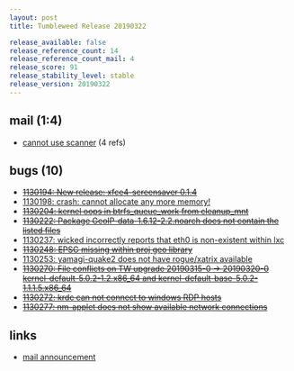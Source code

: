 ```yaml
---
layout: post
title: Tumbleweed Release 20190322

release_available: false
release_reference_count: 14
release_reference_count_mail: 4
release_score: 91
release_stability_level: stable
release_version: 20190322
---
```


## mail (1:4)

- [cannot use scanner](https://lists.opensuse.org/opensuse-factory/2019-03/msg00353.html) (4 refs)

## bugs (10)

<!--more-->

- ~~[1130194: New release: xfce4-screensaver 0.1.4](https://bugzilla.opensuse.org/show_bug.cgi?id=1130194)~~
- [1130198: crash: cannot allocate any more memory!](https://bugzilla.opensuse.org/show_bug.cgi?id=1130198)
- ~~[1130204: kernel oops in btrfs_queue_work from cleanup_mnt](https://bugzilla.opensuse.org/show_bug.cgi?id=1130204)~~
- ~~[1130222: Package GeoIP-data-1.6.12-2.2.noarch does not contain the listed files](https://bugzilla.opensuse.org/show_bug.cgi?id=1130222)~~
- [1130237: wicked incorrectly reports that eth0 is non-existent within lxc](https://bugzilla.opensuse.org/show_bug.cgi?id=1130237)
- ~~[1130248: EPSG missing within proj geo library](https://bugzilla.opensuse.org/show_bug.cgi?id=1130248)~~
- [1130253: yamagi-quake2 does not have rogue/xatrix available](https://bugzilla.opensuse.org/show_bug.cgi?id=1130253)
- ~~[1130270: File conflicts on TW upgrade 20190315-0 -> 20190320-0 kernel-default-5.0.2-1.2.x86_64 and kernel-default-base-5.0.2-1.1.1.5.x86_64](https://bugzilla.opensuse.org/show_bug.cgi?id=1130270)~~
- ~~[1130272: krdc can not connect to windows RDP hosts](https://bugzilla.opensuse.org/show_bug.cgi?id=1130272)~~
- ~~[1130277: nm-applet does not show available network connections](https://bugzilla.opensuse.org/show_bug.cgi?id=1130277)~~



## links

- [mail announcement](https://lists.opensuse.org/opensuse-factory/2019-03/msg00333.html)
